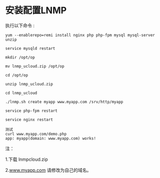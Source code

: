 # 安装配置LNMP

执行以下命令 :

    yum --enablerepo=remi install nginx php php-fpm mysql mysql-server unzip
    
    service mysqld restart
    
    mkdir /opt/op
    
    mv lnmp_ucloud.zip /opt/op
    
    cd /opt/op
    
    unzip lnmp_ucloud.zip
    
    cd lnmp_ucloud
    
    ./lnmp.sh create myapp www.myapp.com /srv/http/myapp
    
    service php-fpm restart
    
    service nginx restart
    
    测试
    curl www.myapp.com/demo.php
    app: myapp(domain: www.myapp.com) works!

注：

1.下载 lnmpcloud.zip

2.www.myapp.com 请修改为自己的域名。
